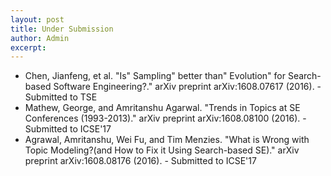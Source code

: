```yaml
---
layout: post
title: Under Submission
author: Admin
excerpt: 
---
```

+ Chen, Jianfeng, et al. "Is" Sampling" better than" Evolution" for Search-based Software Engineering?." arXiv preprint arXiv:1608.07617 (2016). - Submitted to TSE
+ Mathew, George, and Amritanshu Agarwal. "Trends in Topics at SE Conferences (1993-2013)." arXiv preprint arXiv:1608.08100 (2016). - Submitted to ICSE'17
+ Agrawal, Amritanshu, Wei Fu, and Tim Menzies. "What is Wrong with Topic Modeling?(and How to Fix it Using Search-based SE)." arXiv preprint arXiv:1608.08176 (2016). - Submitted to ICSE'17

